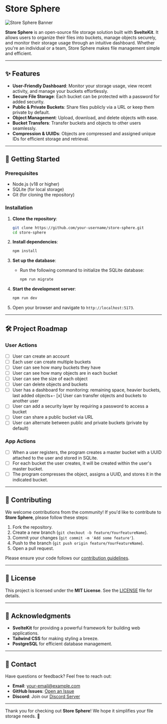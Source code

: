 # Store Sphere

![Store Sphere Banner](https://via.placeholder.com/1200x400)

**Store Sphere** is an open-source file storage solution built with **SvelteKit**. It allows users to organize their files into buckets, manage objects securely, and monitor their storage usage through an intuitive dashboard. Whether you're an individual or a team, Store Sphere makes file management simple and efficient.

---

## ✨ Features

- **User-Friendly Dashboard**: Monitor your storage usage, view recent activity, and manage your buckets effortlessly.
- **Secure File Storage**: Each bucket can be protected with a password for added security.
- **Public & Private Buckets**: Share files publicly via a URL or keep them private by default.
- **Object Management**: Upload, download, and delete objects with ease.
- **Bucket Transfers**: Transfer buckets and objects to other users seamlessly.
- **Compression & UUIDs**: Objects are compressed and assigned unique IDs for efficient storage and retrieval.

---

## 🚀 Getting Started

### Prerequisites

- Node.js (v18 or higher)
- SQLite (for local storage)
- Git (for cloning the repository)

### Installation

1. **Clone the repository**:

   ```bash
   git clone https://github.com/your-username/store-sphere.git
   cd store-sphere
   ```

2. **Install dependencies**:

   ```bash
   npm install
   ```

3. **Set up the database**:

   - Run the following command to initialize the SQLite database:
     ```bash
     npm run migrate
     ```

4. **Start the development server**:

   ```bash
   npm run dev
   ```

5. Open your browser and navigate to `http://localhost:5173`.

---

## 🛠️ Project Roadmap

### User Actions

- [ ] User can create an account
- [ ] Each user can create multiple buckets
- [ ] User can see how many buckets they have
- [ ] User can see how many objects are in each bucket
- [ ] User can see the size of each object
- [ ] User can delete objects and buckets
- [ ] User has a dashboard for monitoring: remaining space, heavier buckets, last added objects+- [x] User can transfer objects and buckets to another user
- [ ] User can add a security layer by requiring a password to access a bucket
- [ ] User can share a public bucket via URL
- [ ] User can alternate between public and private buckets (private by default)

### App Actions

- [ ] When a user registers, the program creates a master bucket with a UUID attached to the user and stored in SQLite.
- [ ] For each bucket the user creates, it will be created within the user's master bucket.
- [ ] The program compresses the object, assigns a UUID, and stores it in the indicated bucket.

---

## 🤝 Contributing

We welcome contributions from the community! If you'd like to contribute to **Store Sphere**, please follow these steps:

1. Fork the repository.
2. Create a new branch (`git checkout -b feature/YourFeatureName`).
3. Commit your changes (`git commit -m 'Add some feature'`).
4. Push to the branch (`git push origin feature/YourFeatureName`).
5. Open a pull request.

Please ensure your code follows our [contribution guidelines](CONTRIBUTING.md).

---

## 📄 License

This project is licensed under the **MIT License**. See the [LICENSE](LICENSE) file for details.

---

## 🙏 Acknowledgments

- **SvelteKit** for providing a powerful framework for building web applications.
- **Tailwind CSS** for making styling a breeze.
- **PostgreSQL** for efficient database management.

---

## 📧 Contact

Have questions or feedback? Feel free to reach out:

- **Email**: your-email@example.com
- **GitHub Issues**: [Open an Issue](https://github.com/your-username/store-sphere/issues)
- **Discord**: Join our [Discord Server](https://discord.gg/your-invite-link)

---

Thank you for checking out **Store Sphere**! We hope it simplifies your file storage needs. 🌟
